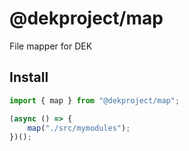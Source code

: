 # @dekproject/map

File mapper for DEK

## Install

```js
import { map } from "@dekproject/map";

(async () => {
    map("./src/mymodules");
})();
```
